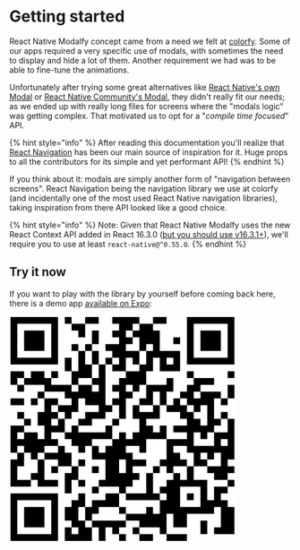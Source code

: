 # Getting started

React Native Modalfy concept came from a need we felt at [colorfy](https://colorfy.me). Some of our apps required a very specific use of modals, with sometimes the need to display and hide a lot of them. Another requirement we had was to be able to fine-tune the animations.

Unfortunately after trying some great alternatives like [React Native's own Modal](https://facebook.github.io/react-native/docs/modal#docsNav) or [React Native Community's Modal](https://github.com/react-native-community/react-native-modal), they didn't really fit our needs; as we ended up with really long files for screens where the "modals logic" was getting complex. That motivated us to opt for a "_compile time focused_" API. 

{% hint style="info" %}
After reading this documentation you'll realize that [React Navigation](https://reactnavigation.org) has been our main source of inspiration for it. Huge props to all the contributors for its simple and yet performant API!
{% endhint %}

If you think about it: modals are simply another form of "navigation between screens". React Navigation being the navigation library we use at colorfy \(and incidentally one of the most used React Native navigation libraries\), taking inspiration from there API looked like a good choice.

{% hint style="info" %}
Note: Given that React Native Modalfy uses the new React Context API added in React 16.3.0 \([but you should use v16.3.1+](https://twitter.com/dan_abramov/status/981333357874196482)\), we'll require you to use at least `react-native@^0.55.0`.
{% endhint %}

## Try it now

If you want to play with the library by yourself before coming back here, there is a demo app [available on Expo](https://snack.expo.io/@charles.m/react-native-modalfy):

![](.gitbook/assets/screenshot-2020-05-13-at-12.21.45.png)



